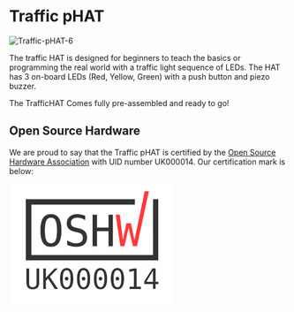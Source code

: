 # Traffic pHAT

![Traffic-pHAT-6](https://user-images.githubusercontent.com/1878314/93787297-379aba80-fc28-11ea-9fb7-befc8171ab7e.jpg)

The traffic HAT is designed for beginners to teach the basics or programming the real world with a traffic light sequence of LEDs. The HAT has 3 on-board LEDs (Red, Yellow, Green) with a push button and piezo buzzer.

The TrafficHAT Comes fully pre-assembled and ready to go!

## Open Source Hardware

We are proud to say that the Traffic pHAT is certified by the [Open Source Hardware Association](https://certification.oshwa.org/uk000014.html) with UID number UK000014. Our certification mark is below:


![OSHW_mark_UK000014](img/OSHW_mark_UK000014.png)
